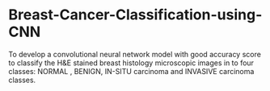 # Breast-Cancer-Classification-using-CNN
To develop a convolutional neural network model with good accuracy score to classify the H&amp;E stained breast histology microscopic images in to four classes: NORMAL , BENIGN, IN-SITU carcinoma and INVASIVE carcinoma classes.
